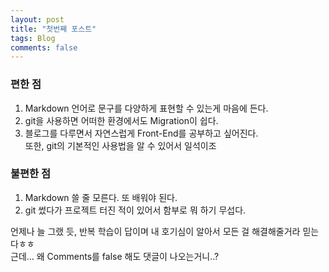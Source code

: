 ```yaml
---
layout: post
title: "첫번째 포스트"
tags: Blog
comments: false
---
```


### 편한 점
1. Markdown 언어로 문구를 다양하게 표현할 수 있는게 마음에 든다.
2. git을 사용하면 어떠한 환경에서도 Migration이 쉽다.
3. 블로그를 다루면서 자연스럽게 Front-End를 공부하고 싶어진다.    
   또한, git의 기본적인 사용법을 알 수 있어서 일석이조

### 불편한 점
1. Markdown 쓸 줄 모른다. 또 배워야 된다.
2. git 썼다가 프로젝트 터진 적이 있어서 함부로 뭐 하기 무섭다.   


언제나 늘 그랬 듯, 반복 학습이 답이며 내 호기심이 알아서 모든 걸 해결해줄거라 믿는다ㅎㅎ   
근데... 왜 Comments를 false 해도 댓글이 나오는거니..?
